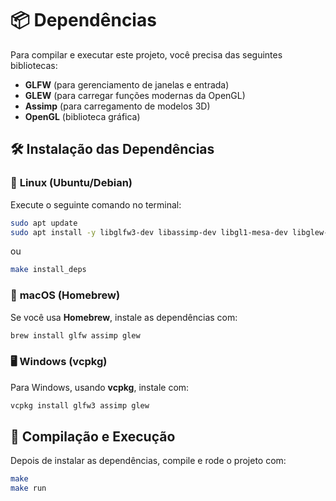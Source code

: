 # 📦 Dependências

Para compilar e executar este projeto, você precisa das seguintes bibliotecas:

- **GLFW** (para gerenciamento de janelas e entrada)
- **GLEW** (para carregar funções modernas da OpenGL)
- **Assimp** (para carregamento de modelos 3D)
- **OpenGL** (biblioteca gráfica)

## 🛠️ Instalação das Dependências  

### 🔹 **Linux (Ubuntu/Debian)**
Execute o seguinte comando no terminal:
```bash
sudo apt update
sudo apt install -y libglfw3-dev libassimp-dev libgl1-mesa-dev libglew-dev freeglut3-dev
```
ou
```bash
make install_deps
```

### 🍏 **macOS (Homebrew)**
Se você usa **Homebrew**, instale as dependências com:
```bash
brew install glfw assimp glew
```

### 🖥️ **Windows (vcpkg)**
Para Windows, usando **vcpkg**, instale com:
```powershell
vcpkg install glfw3 assimp glew
```

## 🚀 Compilação e Execução

Depois de instalar as dependências, compile e rode o projeto com:
```bash
make
make run
```